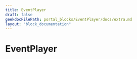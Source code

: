 ```yaml
---
title: EventPlayer
draft: false
geekdocFilePath: portal_blocks/EventPlayer/docs/extra.md
layout: "block_documentation"
---
```

# EventPlayer
